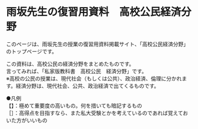 # 雨坂先生の復習用資料　高校公民経済分野

このページは、雨坂先生の授業の復習用資料掲載サイト、「高校公民経済分野」のトップページです。

この資料は、高校公民の経済分野をまとめたものです。  
言ってみれば、「私家版教科書　高校公民　経済分野」です。  
※高校の公民の授業は、現代社会（もしくは公共）、政治経済、倫理に分かれます。経済分野は、現代社会、公共、政治経済で出てくるものです。




●凡例  
【】：極めて重要度の高いもの。何を措いても暗記するもの  
［］：高得点を目指すなら、また私大受験とかを考えているのであれば覚えておいた方がいいもの